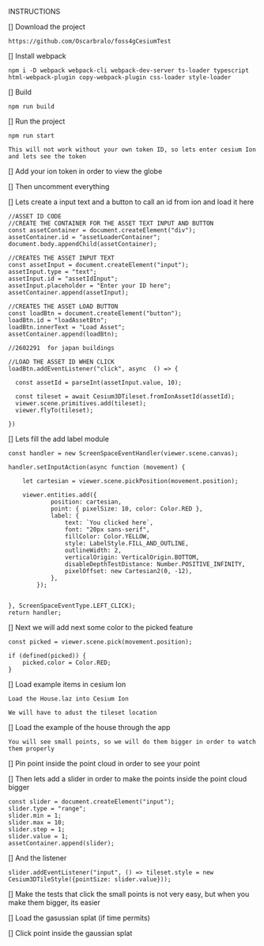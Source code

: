 INSTRUCTIONS

[] Download the project 

    https://github.com/Oscarbralo/foss4gCesiumTest


[] Install webpack  

	npm i -D webpack webpack-cli webpack-dev-server ts-loader typescript html-webpack-plugin copy-webpack-plugin css-loader style-loader


[] Build 

	npm run build

[] Run the project

	npm run start

    This will not work without your own token ID, so lets enter cesium Ion and lets see the token


[] Add your ion token in order to view the globe


[] Then uncomment everything


[] Lets create a input text and a button to call an id from ion and load it here

    //ASSET ID CODE
    //CREATE THE CONTAINER FOR THE ASSET TEXT INPUT AND BUTTON
    const assetContainer = document.createElement("div");
    assetContainer.id = "assetLoaderContainer";
    document.body.appendChild(assetContainer);

    //CREATES THE ASSET INPUT TEXT
    const assetInput = document.createElement("input");
    assetInput.type = "text";
    assetInput.id = "assetIdInput";
    assetInput.placeholder = "Enter your ID here";
    assetContainer.append(assetInput);

    //CREATES THE ASSET LOAD BUTTON
    const loadBtn = document.createElement("button");
    loadBtn.id = "loadAssetBtn";
    loadBtn.innerText = "Load Asset";
    assetContainer.append(loadBtn);

    //2602291  for japan buildings

    //LOAD THE ASSET ID WHEN CLICK
    loadBtn.addEventListener("click", async  () => {

      const assetId = parseInt(assetInput.value, 10);

      const tileset = await Cesium3DTileset.fromIonAssetId(assetId);
      viewer.scene.primitives.add(tileset);
      viewer.flyTo(tileset);

    })



[] Lets fill the add label module


    const handler = new ScreenSpaceEventHandler(viewer.scene.canvas);

    handler.setInputAction(async function (movement) {

        let cartesian = viewer.scene.pickPosition(movement.position);

        viewer.entities.add({
                position: cartesian,
                point: { pixelSize: 10, color: Color.RED },
                label: {
                    text: `You clicked here`,
                    font: "20px sans-serif",
                    fillColor: Color.YELLOW,
                    style: LabelStyle.FILL_AND_OUTLINE,
                    outlineWidth: 2,
                    verticalOrigin: VerticalOrigin.BOTTOM,
                    disableDepthTestDistance: Number.POSITIVE_INFINITY,
                    pixelOffset: new Cartesian2(0, -12),
                },
            });


    }, ScreenSpaceEventType.LEFT_CLICK);
    return handler;



[] Next we will add next some color to the picked feature

    const picked = viewer.scene.pick(movement.position);

    if (defined(picked)) {
        picked.color = Color.RED;
    }



[] Load example items in cesium Ion

    Load the House.laz into Cesium Ion

    We will have to adust the tileset location

[] Load the example of the house through the app

    You will see small points, so we will do them bigger in order to watch them properly


[] Pin point inside the point cloud in order to see your point


[] Then lets add a slider in order to make the points inside the point cloud bigger

    const slider = document.createElement("input");
    slider.type = "range";
    slider.min = 1;
    slider.max = 10;
    slider.step = 1;
    slider.value = 1;
    assetContainer.append(slider);


[] And the listener

    slider.addEventListener("input", () => tileset.style = new Cesium3DTileStyle({pointSize: slider.value}));


[] Make the tests that click the small points is not very easy, but when you make them bigger, its easier

[] Load the gasussian splat (if time permits)

[] Click point inside the gaussian splat 